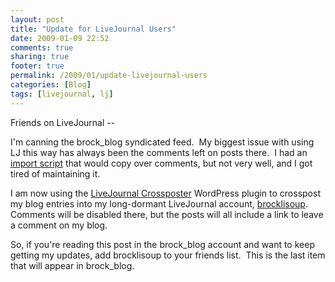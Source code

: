 ```yaml
---
layout: post
title: "Update for LiveJournal Users"
date: 2009-01-09 22:52
comments: true
sharing: true
footer: true
permalink: /2009/01/update-livejournal-users
categories: [Blog]
tags: [livejournal, lj]
---
```

Friends on LiveJournal --

I'm canning the brock_blog syndicated feed.  My biggest issue with using LJ this way has always been the comments left on posts there.  I had an <a href="http://www.brockli.com/portfolio/livejournal-comment-grabber">import script</a> that would copy over comments, but not very well, and I got tired of maintaining it.

I am now using the <a href="http://lj-xp.com/">LiveJournal Crossposter</a> WordPress plugin to crosspost my blog entries into my long-dormant LiveJournal account, <a href="http://brocklisoup.livejournal.com/">brocklisoup</a>.  Comments will be disabled there, but the posts will all include a link to leave a comment on my blog.

So, if you're reading this post in the brock_blog account and want to keep getting my updates, add brocklisoup to your friends list.  This is the last item that will appear in brock_blog.